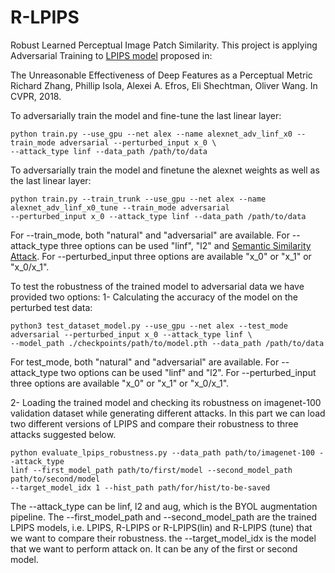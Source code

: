 # R-LPIPS

Robust Learned Perceptual Image Patch Similarity.
This project is applying Adversarial Training to
<a href="https://github.com/richzhang/PerceptualSimilarity" target="_blank">LPIPS model</a>
proposed in:

The Unreasonable Effectiveness of Deep Features as a Perceptual Metric
Richard Zhang, Phillip Isola, Alexei A. Efros, Eli Shechtman, Oliver Wang. In CVPR, 2018.

To adversarially train the model and fine-tune the last linear layer:

```
python train.py --use_gpu --net alex --name alexnet_adv_linf_x0 --train_mode adversarial --perturbed_input x_0 \
--attack_type linf --data_path /path/to/data

```

To adversarially train the model and finetune the alexnet weights as well as the last linear layer:

```
python train.py --train_trunk --use_gpu --net alex --name alexnet_adv_linf_x0_tune --train_mode adversarial 
--perturbed_input x_0 --attack_type linf --data_path /path/to/data

```

For --train_mode, both "natural" and "adversarial" are available.
For --attack_type three options can be used "linf", "l2"
and <a href="https://openaccess.thecvf.com/content/CVPR2022/papers/Luo_Frequency-Driven_Imperceptible_Adversarial_Attack_on_Semantic_Similarity_CVPR_2022_paper.pdf" target="_blank">
Semantic Similarity Attack</a>.
For --perturbed_input three options are available "x_0" or "x_1" or "x_0/x_1".

To test the robustness of the trained model to adversarial data we have provided two options:
1- Calculating the accuracy of the model on the perturbed test data:

```
python3 test_dataset_model.py --use_gpu --net alex --test_mode adversarial --perturbed_input x_0 --attack_type linf \
--model_path ./checkpoints/path/to/model.pth --data_path /path/to/data

```

For test_mode, both "natural" and "adversarial" are available.
For --attack_type two options can be used "linf" and "l2".
For --perturbed_input three options are available "x_0" or "x_1" or "x_0/x_1".

2- Loading the trained model and checking its robustness on imagenet-100 validation dataset while 
generating different attacks. In this part we can load two different versions of LPIPS 
and compare their robustness to three attacks suggested below.

```
python evaluate_lpips_robustness.py --data_path path/to/imagenet-100 --attack_type 
linf --first_model_path path/to/first/model --second_model_path path/to/second/model
--target_model_idx 1 --hist_path path/for/hist/to-be-saved 
```

The  --attack_type can be linf, l2 and aug, which is the BYOL augmentation pipeline.
The --first_model_path and --second_model_path are the trained LPIPS models, i.e. LPIPS, R-LPIPS or R-LPIPS(lin)
and R-LPIPS (tune) that we want to compare their robustness.
the --target_model_idx is the model that we want to perform attack on. It can be any of the first or second model.

